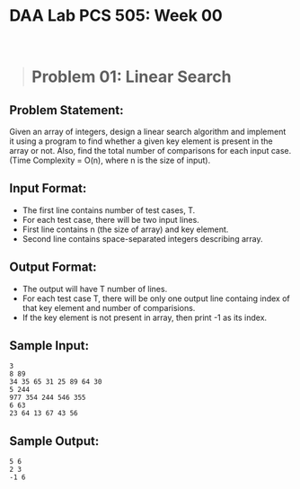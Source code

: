 # DAA Lab PCS 505: Week 00

&nbsp;&nbsp;

> # Problem 01: Linear Search

## Problem Statement: 
Given an array of integers, design a linear search algorithm and implement it using a program to find whether a given key element is present in the array or not. Also, find the total number of comparisons for each input case. (Time Complexity = O(n), where n is the size of input).


## Input Format:
* The first line contains number of test cases, T.
* For each test case, there will be two input lines.
* First line contains n (the size of array) and key element.
* Second line contains space-separated integers describing array.


## Output Format:
* The output will have T number of lines.
* For each test case T, there will be only one output line containg index of that key element and number of comparisions.
* If the key element is not present in array, then print -1 as its index.


## Sample Input:
```
3
8 89
34 35 65 31 25 89 64 30
5 244
977 354 244 546 355
6 63
23 64 13 67 43 56

```

## Sample Output:
```
5 6
2 3
-1 6

```
&nbsp;&nbsp;
